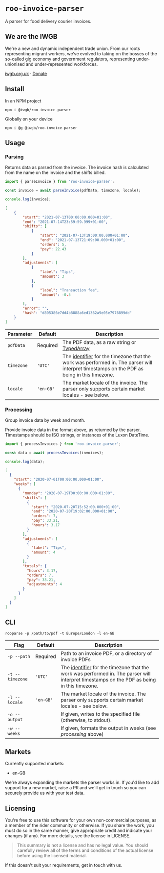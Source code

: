 # `roo-invoice-parser`

A parser for food delivery courier invoices.

## We are the IWGB
We're a new and dynamic independent trade union. From our roots representing migrant workers, we’ve evolved to taking on the bosses of the so-called gig economy and government regulators, representing under-unionised and under-represented workforces.

[iwgb.org.uk](https://iwgb.org.uk) · [Donate](https://iwgb.org.uk/donate)

## Install
In an NPM project
```
npm i @iwgb/roo-invoice-parser
```

Globally on your device
```
npm i @g @iwgb/roo-invoice-parser
```

## Usage

### Parsing
Returns data as parsed from the invoice. The invoice hash is calculated from the name on the invoice and the shifts billed.
```js
import { parseInvoice } from 'roo-invoice-parser';

const invoice = await parseInvoice(pdfData, timezone, locale);

console.log(invoice);
```

```json
[
    {
        "start": "2021-07-13T00:00:00.000+01:00",
        "end": "2021-07-14T23:59:59.999+01:00",
        "shifts": [
            {
                "start": "2021-07-13T19:00:00.000+01:00",
                "end": "2021-07-13T21:09:00.000+01:00",
                "orders": 5,
                "pay": 22.43
            }
        ],
        "adjustments": [
            {
                "label": "Tips",
                "amount": 3
            },
            {
                "label": "Transaction fee",
                "amount": -0.5
            }
        ],
        "error": "",
        "hash": "d805386e7dd4b8888a6ed1362a9e05e7976899dd"
    }
]
```

| Parameter  | Default   | Description                                                                                                                                                                                                |
|------------|-----------|------------------------------------------------------------------------------------------------------------------------------------------------------------------------------------------------------------|
| `pdfData`  | Required  | The PDF data, as a raw string or [TypedArray](https://developer.mozilla.org/en-US/docs/Web/JavaScript/Reference/Global_Objects/TypedArray)                                                                 |
| `timezone` | `'UTC'`   | The [identifier](https://en.wikipedia.org/wiki/List_of_tz_database_time_zones) for the timezone that the work was performed in. The parser will interpret timestamps on the PDF as being in this timezone. |
| `locale`   | `'en-GB'` | The market locale of the invoice. The parser only supports certain market locales - see below.                                                                                                             |

### Processing
Group invoice data by week and month.

Provide invoice data in the format above, as returned by the parser. Timestamps should be ISO strings, or instances of the Luxon DateTime.

```js
import { processInvoices } from 'roo-invoice-parser';

const data = await processInvoices(invoices);

console.log(data);
```

```json
[
  {
    "start": "2020-07-01T00:00:00.000+01:00",
    "weeks": [
      {
        "monday": "2020-07-19T00:00:00.000+01:00",
        "shifts": [
          {
            "start": "2020-07-20T15:52:00.000+01:00",
            "end": "2020-07-20T19:02:00.000+01:00",
            "orders": 7,
            "pay": 33.21,
            "hours": 3.17
          }
        ],
        "adjustments": [
          {
            "label": "Tips",
            "amount": 4
          }
        ],
        "totals": {
          "hours": 3.17,
          "orders": 7,
          "pay": 33.21,
          "adjustments": 4
        }
      }
    ]
  }
]
```

## CLI
```
rooparse -p /path/to/pdf -t Europe/London -l en-GB
```
| Flag            | Default   | Description                                                                                                                                                                                                |
|-----------------|-----------|------------------------------------------------------------------------------------------------------------------------------------------------------------------------------------------------------------|
| `-p --path`     | Required  | Path to an invoice PDF, or a directory of invoice PDFs                                                                                                                                                     |
| `-t --timezone` | `'UTC'`   | The [identifier](https://en.wikipedia.org/wiki/List_of_tz_database_time_zones) for the timezone that the work was performed in. The parser will interpret timestamps on the PDF as being in this timezone. |
| `-l --locale`   | `'en-GB'` | The market locale of the invoice. The parser only supports certain market locales - see below.                                                                                                             |
| `-o --output`   |           | If given, writes to the specified file (otherwise, to stdout).                                                                                                                                             |
| `-w --weeks`    |           | If given, formats the output in weeks (see *processing* above)                                                                                                                                             |

## Markets
Currently supported markets:
* en-GB

We're always expanding the markets the parser works in. If you'd like to add support for a new market, raise a PR and we'll get in touch so you can securely provide us with your test data.

## Licensing
You're free to use this software for your own non-commercial purposes, as a member of the rider community or otherwise. If you share the work, you must do so in the same manner, give appropriate credit and indicate your changes (if any). For more details, see the license in LICENSE.

>This summary is not a license and has no legal value. You should carefully review all of the terms and conditions of the actual license before using the licensed material.

If this doesn't suit your requirements, get in touch with us.
